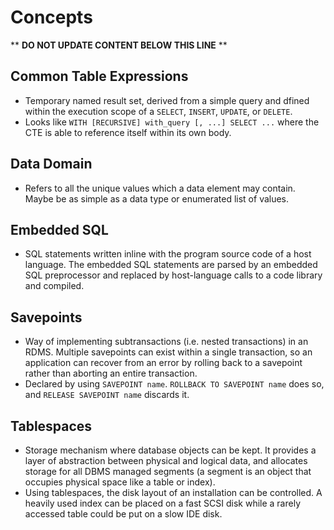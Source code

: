 Concepts
========

** **DO NOT UPDATE CONTENT BELOW THIS LINE** **

Common Table Expressions
------------------------

* Temporary named result set, derived from a simple query and dfined within the execution scope of a `SELECT`, `INSERT`, `UPDATE`, or `DELETE`.
* Looks like `WITH [RECURSIVE] with_query [, ...] SELECT ...` where the CTE is able to reference itself within its own body.

Data Domain
-----------

* Refers to all the unique values which a data element may contain. Maybe be as simple as a data type or enumerated list of values.

Embedded SQL
------------

* SQL statements written inline with the program source code of a host language. The embedded SQL statements are parsed by an embedded SQL preprocessor and replaced by host-language calls to a code library and compiled.

Savepoints
----------

* Way of implementing subtransactions (i.e. nested transactions) in an RDMS. Multiple savepoints can exist within a single transaction, so an application can recover from an error by rolling back to a savepoint rather than aborting an entire transaction.
* Declared by using `SAVEPOINT name`. `ROLLBACK TO SAVEPOINT name` does so, and `RELEASE SAVEPOINT name` discards it.

Tablespaces
-----------

* Storage mechanism where database objects can be kept. It provides a layer of abstraction between physical and logical data, and allocates storage for all DBMS managed segments (a segment is an object that occupies physical space like a table or index).
* Using tablespaces, the disk layout of an installation can be controlled. A heavily used index can be placed on a fast SCSI disk while a rarely accessed table could be put on a slow IDE disk.

